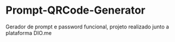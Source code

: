 # Prompt-QRCode-Generator
Gerador de prompt e password funcional, projeto realizado junto a plataforma DIO.me
